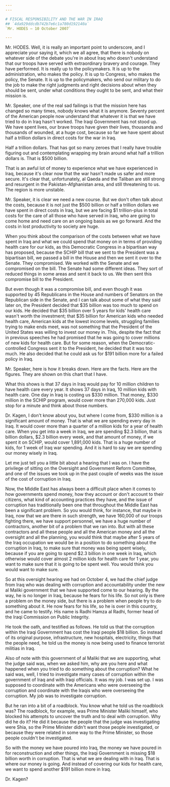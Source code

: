 ```yaml
---
---

# FISCAL RESPONSIBILITY AND THE WAR IN IRAQ
## `4da929ddcdb742b7e6c1a780d192140a`
`Mr. HODES — 10 October 2007`

---
```



Mr. HODES. Well, it is really an important point to underscore, and I 
appreciate your saying it, which we all agree, that there is nobody on 
whatever side of the debate you're in about Iraq who doesn't understand 
that our troops have served with extraordinary bravery and courage. 
They have performed. It is really up to the policymakers. It is up to 
the administration, who makes the policy. It is up to Congress, who 
makes the policy, the Senate. It is up to the policymakers, who send 
our military to do the job to make the right judgments and right 
decisions about when they should be sent, under what conditions they 
ought to be sent, and what their mission is.

Mr. Speaker, one of the real sad failings is that the mission here 
has changed so many times, nobody knows what it is anymore. Seventy 
percent of the American people now understand that whatever it is that 
we have tried to do in Iraq hasn't worked. The Iraqi Government has not 
stood up. We have spent lives, our brave troops have given their lives, 
thousands and thousands of wounded, at a huge cost, because so far we 
have spent about half a trillion dollars in direct costs for the war in 
Iraq.


Half a trillion dollars. That has got so many zeroes that I really have 
trouble figuring out and contemplating wrapping my brain around what 
half a trillion dollars is. That is $500 billion.

That is an awful lot of money to experience what we have experienced 
in Iraq, because it's clear now that the war hasn't made us safer and 
more secure. It's clear that, unfortunately, al Qaeda and the Taliban 
are still strong and resurgent in the Pakistan-Afghanistan area, and 
still threatening to us. The region is more unstable.

Mr. Speaker, it is clear we need a new course. But we don't often 
talk about the costs, because it is not just the $500 billion or half a 
trillion dollars we have spent in direct costs in Iraq, but we are 
facing $1 trillion-plus in total costs for the care of all those who 
have served in Iraq, who are going to come home and need care on an 
ongoing basis as we go forward. And the costs in lost productivity to 
society are huge.

When you think about the comparison of the costs between what we have 
spent in Iraq and what we could spend that money on in terms of 
providing health care for our kids, as this Democratic Congress in a 
bipartisan way has proposed, because the SCHIP bill that we sent to the 
President was a bipartisan bill, we passed a bill in the House and then 
we sent it over to the Senate. They compromised. We worked with the 
Senate and we compromised on the bill. The Senate had some different 
ideas. They sort of reduced things in some areas and sent it back to 
us. We then sent this compromise bill to the President.

But even though it was a compromise bill, and even though it was 
supported by 45 Republicans in the House and numbers of Senators on the 
Republican side in the Senate, and I can talk about some of what they 
said later on, the President decided that $35 billion was too much to 
spend on our kids. He decided that $35 billion over 5 years for kids' 
health care wasn't worth the investment; that $35 billion for American 
kids who needed health care, American kids at the lowest income levels, 
struggling families trying to make ends meet, was not something that 
the President of the United States was willing to invest our money in. 
This, despite the fact that in previous speeches he had promised that 
he was going to cover millions of new kids for health care. But for 
some reason, when the Democratic-controlled Congress sent it to the 
President, he decided that it was too much. He also decided that he 
could ask us for $191 billion more for a failed policy in Iraq.

Mr. Speaker, here is how it breaks down. Here are the facts. Here are 
the figures. They are shown on this chart that I have.

What this shows is that 37 days in Iraq would pay for 10 million 
children to have health care every year. It shows 37 days in Iraq, 10 
million kids with health care. One day in Iraq is costing us $330 
million. That money, $330 million in the SCHIP program, would cover 
more than 270,000 kids. Just stop for a minute and think about those 
numbers.

Dr. Kagen, I don't know about you, but where I come from, $330 
million is a significant amount of money. That is what we are spending 
every day in Iraq. It would cover more than a quarter of a million kids 
for a year of health care. When you get into a week in Iraq, we are 
spending $2.3 billion, that is billion dollars, $2.3 billion every 
week, and that amount of money, if we spent it on SCHIP, would cover 
1,891,000 kids. That is a huge number of kids, for 1 week of Iraq war 
spending. And it is hard to say we are spending our money wisely in 
Iraq.

Let me just tell you a little bit about a hearing that I was on. I 
have the privilege of sitting on the Oversight and Government Reform 
Committee, and one of the issues we took up in the past couple of weeks 
was the issue of the cost of corruption in Iraq.

Now, the Middle East has always been a difficult place when it comes 
to how governments spend money, how they account or don't account to 
their citizens, what kind of accounting practices they have, and the 
issue of corruption has traditionally been one that throughout the 
Middle East has been a significant problem. So you would think, for 
instance, that maybe in Iraq, now that we are there in such strength, 
we have 160,000 of our troops fighting there, we have support 
personnel, we have a huge number of contractors, another bit of a 
problem that we ran into. But with all these contractors and all these 
people and all the American money and all the oversight and all the 
planning, you would think that maybe after 5 years of the Iraq 
occupation we would be in a position to do something about the 
corruption in Iraq, to make sure that money was being spent wisely, 
because if you are going to spend $2.3 billion in one week in Iraq, 
which otherwise would cover almost 2 million kids for health care for 1 
year, you want to make sure that it is going to be spent well. You 
would think you would want to make sure.

So at this oversight hearing we had on October 4, we had the chief 
judge from Iraq who was dealing with corruption and accountability 
under the new al Maliki government that we have supported come to our 
hearing. By the way, he is no longer in Iraq, because he fears for his 
life. So not only is there a problem on the money side, but there is a 
problem when people try to do something about it. He now fears for his 
life, so he is over in this country, and he came to testify. His name 
is Radhi Hamza al Radhi, former head of the Iraqi Commission on Public 
Integrity.

He took the oath, and testified as follows. He told us that the 
corruption within the Iraqi Government has cost the Iraqi people $18 
billion. So instead of its original purpose, infrastructure, new 
hospitals, electricity, things that the people need, he told us the 
money is now being used to finance terrorist militias in Iraq.

Also of note with this government of al Maliki that we are 
supporting, what the judge said was, when we asked him, why are you 
here and what happened when you tried to do something about the 
corruption? What he said was, well, I tried to investigate many cases 
of corruption within the government of Iraq and with Iraqi officials. 
It was my job. I was set up. I was supposed to coordinate with the 
Americans who were overseeing the corruption and coordinate with the 
Iraqis who were overseeing the corruption. My job was to investigate 
corruption.

But he ran into a bit of a roadblock. You know what he told us the 
roadblock was? The roadblock, for example, was Prime Minister Maliki 
himself, who blocked his attempts to uncover the truth and to deal with 
corruption. Why did he do it? He did it because the people that the 
judge was investigating were Shia, so the Prime Minister didn't want 
those people investigated, or because they were related in some way to 
the Prime Minister, so those people couldn't be investigated.

So with the money we have poured into Iraq, the money we have poured 
in for reconstruction and other things, the Iraqi Government is missing 
$18 billion worth in corruption. That is what we are dealing with in 
Iraq. That is where our money is going. And instead of covering our 
kids for health care, we want to spend another $191 billion more in 
Iraq.

Dr. Kagen?